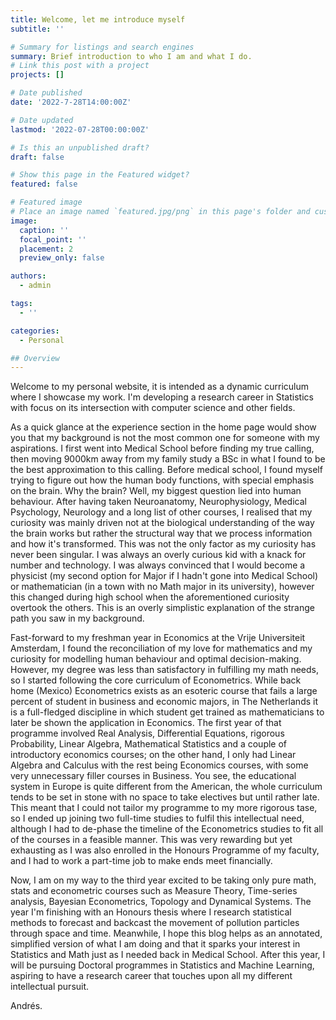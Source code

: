 ```yaml
---
title: Welcome, let me introduce myself
subtitle: ''

# Summary for listings and search engines
summary: Brief introduction to who I am and what I do.
# Link this post with a project
projects: []

# Date published
date: '2022-7-28T14:00:00Z'

# Date updated
lastmod: '2022-07-28T00:00:00Z'

# Is this an unpublished draft?
draft: false

# Show this page in the Featured widget?
featured: false

# Featured image
# Place an image named `featured.jpg/png` in this page's folder and customize its options here.
image:
  caption: ''
  focal_point: ''
  placement: 2
  preview_only: false

authors:
  - admin

tags:
  - ''

categories:
  - Personal

## Overview
---
```

Welcome to my personal website, it is intended as a dynamic curriculum where I showcase my work. I'm developing a research career in Statistics with focus on its intersection with computer science and other fields.

As a quick glance at the experience section in the home page would show you that my background is not the most common one for someone with my aspirations. I first went into Medical School before finding my true calling, then moving 9000km away from my family study a BSc in what I found to be the best approximation to this calling. Before medical school, I found myself trying to figure out how the human body functions, with special emphasis on the brain. Why the brain? Well, my biggest question lied into human behaviour. After having taken Neuroanatomy, Neurophysiology, Medical Psychology, Neurology and a long list of other courses, I realised that my curiosity was mainly driven not at the biological understanding of the way the brain works but rather the structural way that we process information and how it's transformed. This was not the only factor as my curiosity has never been singular. I was always an overly curious kid with a knack for number and technology. I was always convinced that I would become a physicist (my second option for Major if I hadn't gone into Medical School) or mathematician (in a town with no Math major in its university), however this changed during high school when the aforementioned curiosity overtook the others. This is an overly simplistic explanation of the strange path you saw in my background.

Fast-forward to my freshman year in Economics at the Vrije Universiteit Amsterdam, I found the reconciliation of my love for mathematics and my curiosity for modelling human behaviour and optimal decision-making. However, my degree was less than satisfactory in fulfilling my math needs, so I started following the core curriculum of Econometrics. While back home (Mexico) Econometrics exists as an esoteric course that fails a large percent of student in business and economic majors, in The Netherlands it is a full-fledged discipline in which student get trained as mathematicians to later be shown the application in Economics. The first year of that programme involved Real Analysis, Differential Equations, rigorous Probability, Linear Algebra, Mathematical Statistics and a couple of introductory economics courses; on the other hand, I only had Linear Algebra and Calculus with the rest being Economics courses, with some very unnecessary filler courses in Business. You see, the educational system in Europe is quite different from the American, the whole curriculum tends to be set in stone with no space to take electives but until rather late. This meant that I could not tailor my programme to my more rigorous tase, so I ended up joining two full-time studies to fulfil this intellectual need, although I had to de-phase the timeline of the Econometrics studies to fit all of the courses in a feasible manner. This was very rewarding but yet exhausting as I was also enrolled in the Honours Programme of my faculty, and I had to work a part-time job to make ends meet financially.

Now, I am on my way to the third year excited to be taking only pure math, stats and econometric courses such as Measure Theory, Time-series analysis, Bayesian Econometrics, Topology and Dynamical Systems. The year I'm finishing with an Honours thesis where I research statistical methods to forecast and backcast the movement of pollution particles through space and time. Meanwhile, I hope this blog helps as an annotated, simplified version of what I am doing and that it sparks your interest in Statistics and Math just as I needed back in Medical School. After this year, I will be pursuing Doctoral programmes in Statistics and Machine Learning, aspiring to have a research career that touches upon all my different intellectual pursuit.

Andrés.

